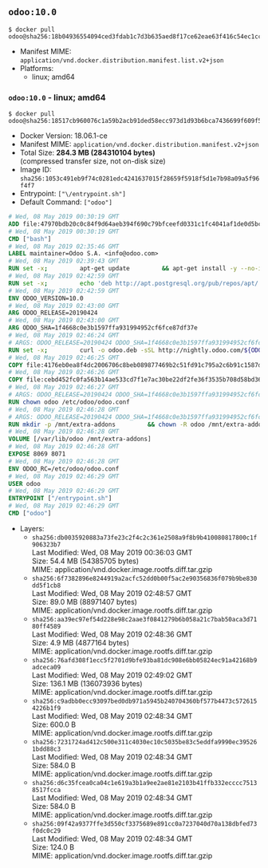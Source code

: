 ## `odoo:10.0`

```console
$ docker pull odoo@sha256:18b04936554094ced3fdab1c7d3b635aed8f17ce62eae63f416c54ec1cc61f61
```

-	Manifest MIME: `application/vnd.docker.distribution.manifest.list.v2+json`
-	Platforms:
	-	linux; amd64

### `odoo:10.0` - linux; amd64

```console
$ docker pull odoo@sha256:18517cb960076c1a59b2acb91ded58ecc973d1d93b6bca7436699f609f5202ae
```

-	Docker Version: 18.06.1-ce
-	Manifest MIME: `application/vnd.docker.distribution.manifest.v2+json`
-	Total Size: **284.3 MB (284310104 bytes)**  
	(compressed transfer size, not on-disk size)
-	Image ID: `sha256:1053c491eb9f74c0281edc4241637015f28659f5918f5d1e7b98a09a5f96f4f7`
-	Entrypoint: `["\/entrypoint.sh"]`
-	Default Command: `["odoo"]`

```dockerfile
# Wed, 08 May 2019 00:30:19 GMT
ADD file:47970bdb20c0c84f9d64aeb394f690c79bfceefd0331c1fc4041af1de0d5bcb1 in / 
# Wed, 08 May 2019 00:30:19 GMT
CMD ["bash"]
# Wed, 08 May 2019 02:35:46 GMT
LABEL maintainer=Odoo S.A. <info@odoo.com>
# Wed, 08 May 2019 02:39:43 GMT
RUN set -x;         apt-get update         && apt-get install -y --no-install-recommends             ca-certificates             curl             dirmngr             node-less             python-gevent             python-ldap             python-pip             python-qrcode             python-renderpm             python-support             python-vobject             python-watchdog         && curl -o wkhtmltox.deb -sSL https://github.com/wkhtmltopdf/wkhtmltopdf/releases/download/0.12.5/wkhtmltox_0.12.5-1.jessie_amd64.deb         && echo '4d104ff338dc2d2083457b3b1e9baab8ddf14202 wkhtmltox.deb' | sha1sum -c -         && dpkg --force-depends -i wkhtmltox.deb         && apt-get -y install -f --no-install-recommends         && apt-get purge -y --auto-remove -o APT::AutoRemove::RecommendsImportant=false -o APT::AutoRemove::SuggestsImportant=false npm         && rm -rf /var/lib/apt/lists/* wkhtmltox.deb         && pip install psycogreen==1.0
# Wed, 08 May 2019 02:42:59 GMT
RUN set -x;         echo 'deb http://apt.postgresql.org/pub/repos/apt/ jessie-pgdg main' > etc/apt/sources.list.d/pgdg.list         && export GNUPGHOME="$(mktemp -d)"         && repokey='B97B0AFCAA1A47F044F244A07FCC7D46ACCC4CF8'         && gpg --batch --keyserver keyserver.ubuntu.com --recv-keys "${repokey}"         && gpg --armor --export "${repokey}" | apt-key add -         && rm -rf "$GNUPGHOME"         && apt-get update          && apt-get install -y postgresql-client         && rm -rf /var/lib/apt/lists/*
# Wed, 08 May 2019 02:42:59 GMT
ENV ODOO_VERSION=10.0
# Wed, 08 May 2019 02:43:00 GMT
ARG ODOO_RELEASE=20190424
# Wed, 08 May 2019 02:43:00 GMT
ARG ODOO_SHA=1f4668c0e3b1597ffa931994952cf6fce87df37e
# Wed, 08 May 2019 02:46:24 GMT
# ARGS: ODOO_RELEASE=20190424 ODOO_SHA=1f4668c0e3b1597ffa931994952cf6fce87df37e
RUN set -x;         curl -o odoo.deb -sSL http://nightly.odoo.com/${ODOO_VERSION}/nightly/deb/odoo_${ODOO_VERSION}.${ODOO_RELEASE}_all.deb         && echo "${ODOO_SHA} odoo.deb" | sha1sum -c -         && dpkg --force-depends -i odoo.deb         && apt-get update         && apt-get -y install -f --no-install-recommends         && rm -rf /var/lib/apt/lists/* odoo.deb
# Wed, 08 May 2019 02:46:25 GMT
COPY file:4176eb0ea8f4dc2006706c8beb089877469b2c51fd91c795a2c6b91c1587dff1 in / 
# Wed, 08 May 2019 02:46:26 GMT
COPY file:cebd452fc0fa563b14ae533cd7f1e7ac30be22df2fe36f3535b708d58bd3601d in /etc/odoo/ 
# Wed, 08 May 2019 02:46:27 GMT
# ARGS: ODOO_RELEASE=20190424 ODOO_SHA=1f4668c0e3b1597ffa931994952cf6fce87df37e
RUN chown odoo /etc/odoo/odoo.conf
# Wed, 08 May 2019 02:46:28 GMT
# ARGS: ODOO_RELEASE=20190424 ODOO_SHA=1f4668c0e3b1597ffa931994952cf6fce87df37e
RUN mkdir -p /mnt/extra-addons         && chown -R odoo /mnt/extra-addons
# Wed, 08 May 2019 02:46:28 GMT
VOLUME [/var/lib/odoo /mnt/extra-addons]
# Wed, 08 May 2019 02:46:28 GMT
EXPOSE 8069 8071
# Wed, 08 May 2019 02:46:28 GMT
ENV ODOO_RC=/etc/odoo/odoo.conf
# Wed, 08 May 2019 02:46:29 GMT
USER odoo
# Wed, 08 May 2019 02:46:29 GMT
ENTRYPOINT ["/entrypoint.sh"]
# Wed, 08 May 2019 02:46:29 GMT
CMD ["odoo"]
```

-	Layers:
	-	`sha256:db0035920883a73fe23c2f4c2c361e2508a9f8b9b410080817800c1f906323b7`  
		Last Modified: Wed, 08 May 2019 00:36:03 GMT  
		Size: 54.4 MB (54385705 bytes)  
		MIME: application/vnd.docker.image.rootfs.diff.tar.gzip
	-	`sha256:6f7382896e8244919a2acfc52dd0b00f5ac2e90356836f079b9be830dd5f1cb8`  
		Last Modified: Wed, 08 May 2019 02:48:57 GMT  
		Size: 89.0 MB (88971407 bytes)  
		MIME: application/vnd.docker.image.rootfs.diff.tar.gzip
	-	`sha256:aa39ec97ef54d228e98c2aae3f0841279b6b058a21c7bab50aca3d7180ff4589`  
		Last Modified: Wed, 08 May 2019 02:48:36 GMT  
		Size: 4.9 MB (4877164 bytes)  
		MIME: application/vnd.docker.image.rootfs.diff.tar.gzip
	-	`sha256:76afd308f1ecc5f2701d9bfe93ba81dc908e6bb05824ec91a42168b9adceca09`  
		Last Modified: Wed, 08 May 2019 02:49:02 GMT  
		Size: 136.1 MB (136073936 bytes)  
		MIME: application/vnd.docker.image.rootfs.diff.tar.gzip
	-	`sha256:c9adbb0ecc93097bed0db971a5945b240704360bf577b4473c5726154226b1f9`  
		Last Modified: Wed, 08 May 2019 02:48:34 GMT  
		Size: 600.0 B  
		MIME: application/vnd.docker.image.rootfs.diff.tar.gzip
	-	`sha256:7231724ad412c500e311c4030ec10c5035be83c5eddfa9990ec395261bdd88c3`  
		Last Modified: Wed, 08 May 2019 02:48:34 GMT  
		Size: 584.0 B  
		MIME: application/vnd.docker.image.rootfs.diff.tar.gzip
	-	`sha256:d6c35fcea0ca04c1e619a3b1a9ee2ae81e2103b41ffb332ecccc75138517fcca`  
		Last Modified: Wed, 08 May 2019 02:48:34 GMT  
		Size: 584.0 B  
		MIME: application/vnd.docker.image.rootfs.diff.tar.gzip
	-	`sha256:09f42a9377ffe3d550cf3375689e891cc0a7237040d70a138dbfed73f0dc0c29`  
		Last Modified: Wed, 08 May 2019 02:48:34 GMT  
		Size: 124.0 B  
		MIME: application/vnd.docker.image.rootfs.diff.tar.gzip
